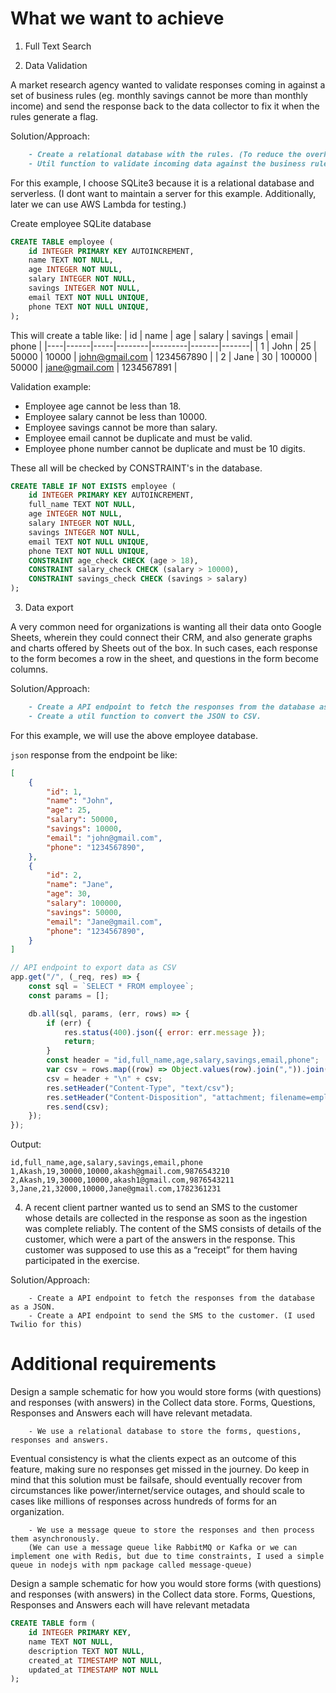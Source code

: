 # What we want to achieve

1. Full Text Search

<!-- Clients wanted to search for slangs (in local language) for an answer to a text question on the basis of cities (which was the answer to a different MCQ question)
```
Solution/Approach:
    - Implement Full Text Search (FTS) with Redis.
    (Note: Why redis?
        - Redis is a key-value store, which is in-memory. So, it is faster than a database.
        - Redis is a NoSQL database, which is more flexible than a SQL database.
        - Redis is a single-threaded database, which is more efficient than a multi-threaded database.)
    - Use the FTS to search for the slangs in the local language.
    - Use the FTS to search for the cities.
```

Example:

Table: cities

| city_id | city_name |
|---------|-----------|
| 1       | Delhi     |
| 2       | Nagpur    |
| 3       | Raipur    |


Table: slangs

| slang_id | slang_name | city_id |
|----------|------------|---------|
| 1        | Dilli      | 1       |
| 2        | pasand     | 2       |
| 3        | bhat       | 3       | -->


2. Data Validation

A market research agency wanted to validate responses coming in against a set of business rules (eg. monthly savings cannot be more than monthly income) and send the response back to the data collector to fix it when the rules generate a flag.

Solution/Approach:
```md
    - Create a relational database with the rules. (To reduce the overhead of maintaining the rules in the code.)
    - Util function to validate incoming data against the business rules.
```

For this example, I choose SQLite3 because it is a relational database and serverless. (I dont want to maintain a server for this example. Additionally, later we can use AWS Lambda for testing.)

Create employee SQLite database
```SQL
CREATE TABLE employee (
    id INTEGER PRIMARY KEY AUTOINCREMENT,
    name TEXT NOT NULL,
    age INTEGER NOT NULL,
    salary INTEGER NOT NULL,
    savings INTEGER NOT NULL,
    email TEXT NOT NULL UNIQUE,
    phone TEXT NOT NULL UNIQUE,
);
```

This will create a table like:
| id | name | age | salary | savings | email | phone |
|----|------|-----|--------|---------|-------|-------|
| 1  | John | 25  | 50000  | 10000   | john@gmail.com | 1234567890 |
| 2  | Jane | 30  | 100000 | 50000   | jane@gmail.com | 1234567891 |


Validation example:
- Employee age cannot be less than 18.
- Employee salary cannot be less than 10000.
- Employee savings cannot be more than salary.
- Employee email cannot be duplicate and must be valid.
- Employee phone number cannot be duplicate and must be 10 digits.

These all will be checked by CONSTRAINT's in the database.

```SQL
CREATE TABLE IF NOT EXISTS employee (
    id INTEGER PRIMARY KEY AUTOINCREMENT,
    full_name TEXT NOT NULL,
    age INTEGER NOT NULL,
    salary INTEGER NOT NULL,
    savings INTEGER NOT NULL,
    email TEXT NOT NULL UNIQUE,
    phone TEXT NOT NULL UNIQUE,
    CONSTRAINT age_check CHECK (age > 18),
    CONSTRAINT salary_check CHECK (salary > 10000),
    CONSTRAINT savings_check CHECK (savings > salary)
);
```

3. Data export

A very common need for organizations is wanting all their data onto Google Sheets, wherein they could connect their CRM, and also generate graphs and charts offered by Sheets out of the box. In such cases, each response to the form becomes a row in the sheet, and questions in the form become columns. 


Solution/Approach:
```md
    - Create a API endpoint to fetch the responses from the database as a JSON.
    - Create a util function to convert the JSON to CSV.
```

For this example, we will use the above employee database.

`json` response from the endpoint be like:
```JSON
[
    {
        "id": 1,
        "name": "John",
        "age": 25,
        "salary": 50000,
        "savings": 10000,
        "email": "john@gmail.com",
        "phone": "1234567890",
    },
    {
        "id": 2,
        "name": "Jane",
        "age": 30,
        "salary": 100000,
        "savings": 50000,
        "email": "Jane@gmail.com",
        "phone": "1234567890",
    }
]
```

```js
// API endpoint to export data as CSV
app.get("/", (_req, res) => {
    const sql = `SELECT * FROM employee`;
    const params = [];

    db.all(sql, params, (err, rows) => {
        if (err) {
            res.status(400).json({ error: err.message });
            return;
        }
        const header = "id,full_name,age,salary,savings,email,phone";
        var csv = rows.map((row) => Object.values(row).join(",")).join("\n");
        csv = header + "\n" + csv;
        res.setHeader("Content-Type", "text/csv");
        res.setHeader("Content-Disposition", "attachment; filename=employee.csv");
        res.send(csv);
    });
});
```

Output: 
```csv
id,full_name,age,salary,savings,email,phone
1,Akash,19,30000,10000,akash@gmail.com,9876543210
2,Akash,19,30000,10000,akash1@gmail.com,9876543211
3,Jane,21,32000,10000,Jane@gmail.com,1782361231
```

4. A recent client partner wanted us to send an SMS to the customer whose details are collected in the response as soon as the ingestion was complete reliably. The content of the SMS consists of details of the customer, which were a part of the answers in the response. This customer was supposed to use this as a “receipt” for them having participated in the exercise.

Solution/Approach:
```
    - Create a API endpoint to fetch the responses from the database as a JSON.
    - Create a API endpoint to send the SMS to the customer. (I used Twilio for this)
```

# Additional requirements
Design a sample schematic for how you would store forms (with questions) and responses (with answers) in the Collect data store. Forms, Questions, Responses and Answers each will have relevant metadata.
```
    - We use a relational database to store the forms, questions, responses and answers.
```

Eventual consistency is what the clients expect as an outcome of this feature, making sure no responses get missed in the journey. Do keep in mind that this solution must be failsafe, should eventually recover from circumstances like power/internet/service outages, and should scale to cases like millions of responses across hundreds of forms for an organization.
```
    - We use a message queue to store the responses and then process them asynchronously.
    (We can use a message queue like RabbitMQ or Kafka or we can implement one with Redis, but due to time constraints, I used a simple queue in nodejs with npm package called message-queue)
```

Design a sample schematic for how you would store forms (with questions) and responses (with answers) in the Collect data store. Forms, Questions, Responses and Answers each will have relevant metadata

```SQL
CREATE TABLE form (
    id INTEGER PRIMARY KEY,
    name TEXT NOT NULL,
    description TEXT NOT NULL,
    created_at TIMESTAMP NOT NULL,
    updated_at TIMESTAMP NOT NULL
);

